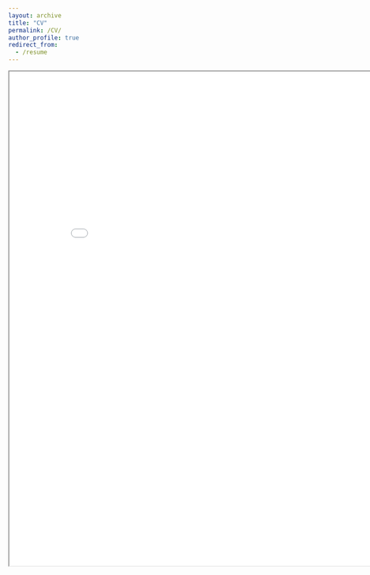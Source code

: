 ```yaml
---
layout: archive
title: "CV"
permalink: /CV/
author_profile: true
redirect_from:
  - /resume
---
```

<iframe src="{{ "../files/2024-10-24-CV.pdf" | relative_url }}" width="850" height="1000"></iframe>
